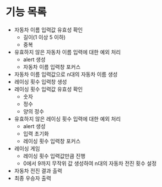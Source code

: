 # 기능 목록

- 자동차 이름 입력값 유효성 확인
  - 길이(1 이상 5 이하)
  - 중복
- 유효하지 않은 자동차 이름 입력에 대한 예외 처리
  - alert 생성
  - 자동차 이름 입력창 포커스
- 자동차 이름 입력값으로 n대의 자동차 이름 생성
- 레이싱 횟수 입력창 생성
- 레이싱 횟수 입력값 유효성 확인
  - 숫자
  - 정수
  - 양의 정수
- 유효하지 않은 레이싱 횟수 입력에 대한 예외 처리
  - alert 생성
  - 입력 초기화
  - 레이싱 횟수 입력창 포커스
- 레이싱 게임
  - 레이싱 횟수 입력값만큼 진행
  - 0에서 9까지 무작위 값 생성하여 n대의 자동차 전진 횟수 설정
- 자동차 전진 결과 출력
- 최종 우승자 출력
